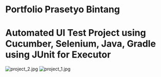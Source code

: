 # Portfolio Prasetyo Bintang

# Automated UI Test Project using Cucumber, Selenium, Java, Gradle using JUnit for Executor

![project_2.jpg](project_2.jpg)
![project_1.jpg](project_1.jpg)